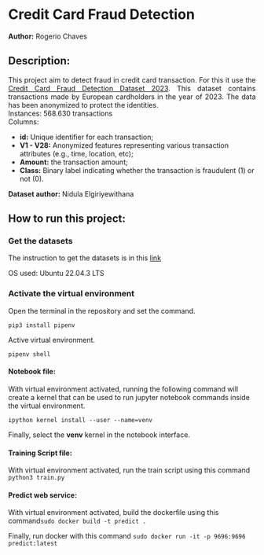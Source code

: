# Credit Card Fraud Detection

<b>Author:</b> Rogerio Chaves

## Description:
<p align="justify">This project aim to detect fraud in credit card transaction. For this it use the <a href="https://www.kaggle.com/datasets/nelgiriyewithana/credit-card-fraud-detection-dataset-2023">Credit Card Fraud Detection Dataset 2023</a>. This dataset contains transactions made by European cardholders in the year of 2023. The data has been anonymized to protect the identities.</br>
Instances: 568.630 transactions</br>
Columns: </br>

- **id:** Unique identifier for each transaction;
- **V1 - V28:** Anonymized features representing various transaction attributes (e.g., time, location, etc);
- **Amount:** the transaction amount;
- **Class:** Binary label indicating whether the transaction is fraudulent (1) or not (0).</p>

**Dataset author:** Nidula Elgiriyewithana

## How to run this project:

### Get the datasets

<p>The instruction to get the datasets is in this <a href="https://github.com/Rogerio-Chaves/credit-card-fraud-ml-detection/blob/main/data/README.md">link</a></p>

OS used: Ubuntu 22.04.3 LTS

### Activate the virtual environment


<p>Open the terminal in the repository and set the command.</p>
<code>pip3 install pipenv</code></br>

<p>Active virtual environment.</p>
<code>pipenv shell</code></br>

#### Notebook file:

<p>With virtual environment activated, running the following command will create a kernel that can be used to run jupyter notebook commands inside the virtual environment.</p>
<code>ipython kernel install --user --name=venv</code></br>

<p>Finally, select the <b>venv</b> kernel in the notebook interface.</p>

#### Training Script file:

<p>With virtual environment activated, run the train script using this command <code>python3 train.py</code></p>

#### Predict web service:
<p>With virtual environment activated, build the dockerfile using this command<code>sudo docker build -t predict .</code></p>


<p>Finally, run docker with this command <code>sudo docker run -it -p 9696:9696 predict:latest</docker></p>


